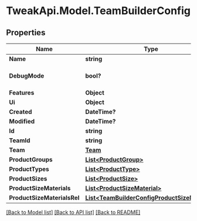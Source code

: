 # TweakApi.Model.TeamBuilderConfig
## Properties

Name | Type | Description | Notes
------------ | ------------- | ------------- | -------------
**Name** | **string** |  | [optional] 
**DebugMode** | **bool?** |  | [optional] [default to false]
**Features** | **Object** |  | [optional] 
**Ui** | **Object** |  | [optional] 
**Created** | **DateTime?** |  | [optional] 
**Modified** | **DateTime?** |  | [optional] 
**Id** | **string** |  | [optional] 
**TeamId** | **string** |  | [optional] 
**Team** | [**Team**](Team.md) |  | [optional] 
**ProductGroups** | [**List&lt;ProductGroup&gt;**](ProductGroup.md) |  | [optional] 
**ProductTypes** | [**List&lt;ProductType&gt;**](ProductType.md) |  | [optional] 
**ProductSizes** | [**List&lt;ProductSize&gt;**](ProductSize.md) |  | [optional] 
**ProductSizeMaterials** | [**List&lt;ProductSizeMaterial&gt;**](ProductSizeMaterial.md) |  | [optional] 
**ProductSizeMaterialsRel** | [**List&lt;TeamBuilderConfigProductSizeMaterial&gt;**](TeamBuilderConfigProductSizeMaterial.md) |  | [optional] 

[[Back to Model list]](../README.md#documentation-for-models) [[Back to API list]](../README.md#documentation-for-api-endpoints) [[Back to README]](../README.md)

